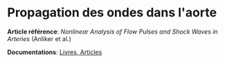 # Propagation des ondes dans l'aorte

**Article référence**: _Nonlinear Analysis of Flow Pulses and Shock Waves in Arteries_ (Anliker et al.)

**Documentations**: [Livres, Articles](https://www.dropbox.com/sh/ipfdfq2ly4bpoxs/AACzEPJskqzyzTEyYm4CnKdBa?dl=0)
